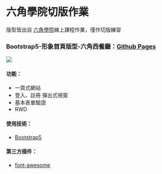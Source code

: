 # 六角學院切版作業
版型皆出自 [六角學院](https://www.hexschool.com/)線上課程作業，僅作切版練習
### Bootstrap5-形象首頁版型-六角西餐廳：[Github Pages](https://joyun25.github.io/hex-bootstrap-image-website/)
![](https://i.imgur.com/Tc2w6ff.jpg)
#### 功能：
- 一頁式網站
- 登入、註冊 彈出式視窗
- 基本表單驗證
- RWD
#### 使用技術：
- [Bootstrap5](https://getbootstrap.com/docs/5.0/getting-started/introduction/)
#### 第三方插件：
- [font-awesome](https://fontawesome.com/)

